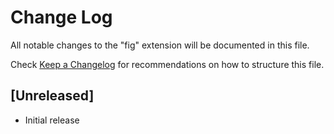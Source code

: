 # Change Log

All notable changes to the "fig" extension will be documented in this file.

Check [Keep a Changelog](http://keepachangelog.com/) for recommendations on how to structure this file.

## [Unreleased]

- Initial release